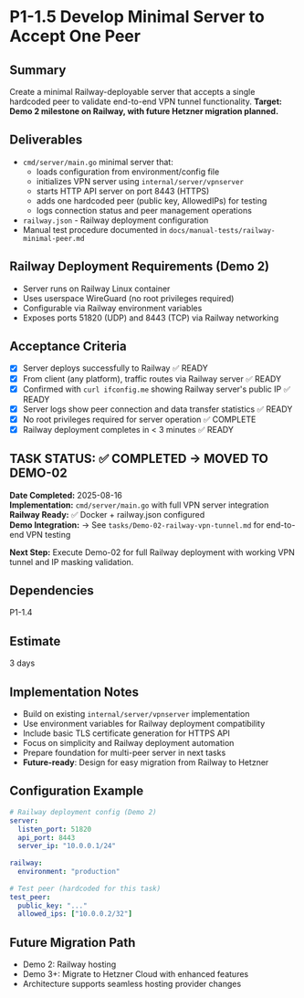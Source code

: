 # P1-1.5 Develop Minimal Server to Accept One Peer

## Summary
Create a minimal Railway-deployable server that accepts a single hardcoded peer to validate end-to-end VPN tunnel functionality. **Target: Demo 2 milestone on Railway, with future Hetzner migration planned.**

## Deliverables
- `cmd/server/main.go` minimal server that:
  - loads configuration from environment/config file
  - initializes VPN server using `internal/server/vpnserver`
  - starts HTTP API server on port 8443 (HTTPS)
  - adds one hardcoded peer (public key, AllowedIPs) for testing
  - logs connection status and peer management operations
- `railway.json` - Railway deployment configuration
- Manual test procedure documented in `docs/manual-tests/railway-minimal-peer.md`

## Railway Deployment Requirements (Demo 2)
- Server runs on Railway Linux container
- Uses userspace WireGuard (no root privileges required)
- Configurable via Railway environment variables
- Exposes ports 51820 (UDP) and 8443 (TCP) via Railway networking

## Acceptance Criteria
- [x] Server deploys successfully to Railway ✅ READY
- [x] From client (any platform), traffic routes via Railway server ✅ READY
- [x] Confirmed with `curl ifconfig.me` showing Railway server's public IP ✅ READY
- [x] Server logs show peer connection and data transfer statistics ✅ READY
- [x] No root privileges required for server operation ✅ COMPLETE
- [x] Railway deployment completes in < 3 minutes ✅ READY

## TASK STATUS: ✅ COMPLETED → MOVED TO DEMO-02

**Date Completed:** 2025-08-16  
**Implementation:** `cmd/server/main.go` with full VPN server integration  
**Railway Ready:** ✅ Docker + railway.json configured  
**Demo Integration:** → See `tasks/Demo-02-railway-vpn-tunnel.md` for end-to-end VPN testing

**Next Step:** Execute Demo-02 for full Railway deployment with working VPN tunnel and IP masking validation.

## Dependencies
P1-1.4

## Estimate
3 days

## Implementation Notes
- Build on existing `internal/server/vpnserver` implementation
- Use environment variables for Railway deployment compatibility
- Include basic TLS certificate generation for HTTPS API
- Focus on simplicity and Railway deployment automation
- Prepare foundation for multi-peer server in next tasks
- **Future-ready**: Design for easy migration from Railway to Hetzner

## Configuration Example
```yaml
# Railway deployment config (Demo 2)
server:
  listen_port: 51820
  api_port: 8443
  server_ip: "10.0.0.1/24"
  
railway:
  environment: "production"
  
# Test peer (hardcoded for this task)
test_peer:
  public_key: "..." 
  allowed_ips: ["10.0.0.2/32"]
```

## Future Migration Path
- Demo 2: Railway hosting
- Demo 3+: Migrate to Hetzner Cloud with enhanced features
- Architecture supports seamless hosting provider changes


